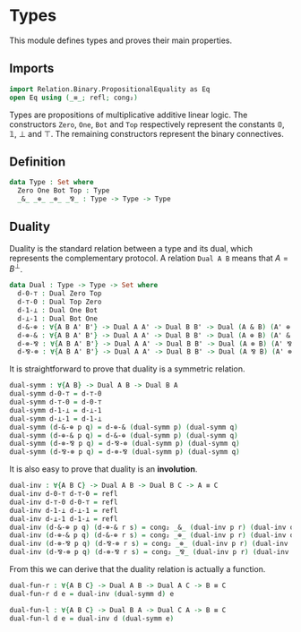 # Types

This module defines types and proves their main properties.

## Imports

```agda
import Relation.Binary.PropositionalEquality as Eq
open Eq using (_≡_; refl; cong₂)
```

Types are propositions of multiplicative additive linear logic. The constructors
`Zero`, `One`, `Bot` and `Top` respectively represent the constants
$\mathbb{0}$, $\mathbb{1}$, $⊥$ and $⊤$. The remaining constructors represent
the binary connectives.

## Definition

```agda
data Type : Set where
  Zero One Bot Top : Type
  _&_ _⊕_ _⊗_ _⅋_ : Type -> Type -> Type
```

## Duality

Duality is the standard relation between a type and its dual, which represents
the complementary protocol. A relation `Dual A B` means that $A = B^⊥$.

```agda
data Dual : Type -> Type -> Set where
  d-0-⊤ : Dual Zero Top
  d-⊤-0 : Dual Top Zero
  d-1-⊥ : Dual One Bot
  d-⊥-1 : Dual Bot One
  d-&-⊕ : ∀{A B A' B'} -> Dual A A' -> Dual B B' -> Dual (A & B) (A' ⊕ B')
  d-⊕-& : ∀{A B A' B'} -> Dual A A' -> Dual B B' -> Dual (A ⊕ B) (A' & B')
  d-⊗-⅋ : ∀{A B A' B'} -> Dual A A' -> Dual B B' -> Dual (A ⊗ B) (A' ⅋ B')
  d-⅋-⊗ : ∀{A B A' B'} -> Dual A A' -> Dual B B' -> Dual (A ⅋ B) (A' ⊗ B')
```

It is straightforward to prove that duality is a symmetric relation.

```agda
dual-symm : ∀{A B} -> Dual A B -> Dual B A
dual-symm d-0-⊤ = d-⊤-0
dual-symm d-⊤-0 = d-0-⊤
dual-symm d-1-⊥ = d-⊥-1
dual-symm d-⊥-1 = d-1-⊥
dual-symm (d-&-⊕ p q) = d-⊕-& (dual-symm p) (dual-symm q)
dual-symm (d-⊕-& p q) = d-&-⊕ (dual-symm p) (dual-symm q)
dual-symm (d-⊗-⅋ p q) = d-⅋-⊗ (dual-symm p) (dual-symm q)
dual-symm (d-⅋-⊗ p q) = d-⊗-⅋ (dual-symm p) (dual-symm q)
```

It is also easy to prove that duality is an **involution**.

```agda
dual-inv : ∀{A B C} -> Dual A B -> Dual B C -> A ≡ C
dual-inv d-0-⊤ d-⊤-0 = refl
dual-inv d-⊤-0 d-0-⊤ = refl
dual-inv d-1-⊥ d-⊥-1 = refl
dual-inv d-⊥-1 d-1-⊥ = refl
dual-inv (d-&-⊕ p q) (d-⊕-& r s) = cong₂ _&_ (dual-inv p r) (dual-inv q s)
dual-inv (d-⊕-& p q) (d-&-⊕ r s) = cong₂ _⊕_ (dual-inv p r) (dual-inv q s)
dual-inv (d-⊗-⅋ p q) (d-⅋-⊗ r s) = cong₂ _⊗_ (dual-inv p r) (dual-inv q s)
dual-inv (d-⅋-⊗ p q) (d-⊗-⅋ r s) = cong₂ _⅋_ (dual-inv p r) (dual-inv q s)
```

From this we can derive that the duality relation is actually a
function.

```agda
dual-fun-r : ∀{A B C} -> Dual A B -> Dual A C -> B ≡ C
dual-fun-r d e = dual-inv (dual-symm d) e

dual-fun-l : ∀{A B C} -> Dual B A -> Dual C A -> B ≡ C
dual-fun-l d e = dual-inv d (dual-symm e)
```
